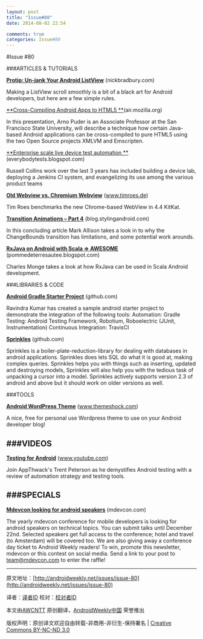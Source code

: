```yaml
---
layout: post
title: "Issue#80"
date: 2014-08-02 22:54

comments: true
categories: Issue#80
---
```


#Issue #80

###ARTICLES & TUTORIALS

[**Protip: Un-jank Your Android ListView**](http://nickbradbury.com/2013/12/05/un-jank-your-android-listview/) (nickbradbury.com) 

Making a ListView scroll smoothly is a bit of a black art for Android developers, but here are a few simple rules.

[**Cross-Compiling Android Apps to HTML5 **](https://air.mozilla.org/cross-compiling-android-apps/)(air.mozilla.org) 

In this presentation, Arno Puder is an Associate Professor at the San Francisco State University, will describe a technique how certain Java-based Android applications can be cross-compiled to pure HTML5 using the two Open Source projects XMLVM and Emscripten.

[**Enterprise scale live device test automation **](http://everybodytests.blogspot.com/2013/11/enterprise-scale-live-device-test.html)(everybodytests.blogspot.com)

Russell Collins work over the last 3 years has included building a device lab, deploying a Jenkins CI system, and evangelizing its use among the various product teams

 
[**Old Webview vs. Chromium Webview**](https://www.timroes.de/2013/11/23/old-webview-vs-chromium-webview/) (www.timroes.de) 

Tim Roes benchmarks the new Chrome-based WebView in 4.4 KitKat.

[**Transition Animations – Part 4**](http://blog.stylingandroid.com/archives/2191) (blog.stylingandroid.com)

In this concluding article Mark Allison takes a look in to why the ChangeBounds transition has limitations, and some potential work arounds.

 
[**RxJava on Android with Scala => AWESOME**](http://pommedeterresautee.blogspot.com/2013/11/rxjava-on-android-with-scala-awesome.html) (pommedeterresautee.blogspot.com) 

Charles Monge takes a look at how RxJava can be used in Scala Android development.

###LIBRARIES & CODE

[**Android Gradle Starter Project**](https://github.com/ravidsrk/AndroidGradleStarter) (github.com) 

Ravindra Kumar has created a sample android starter project to demonstrate the integration of the following tools: Automation: Gradle Testing: Android Testing Framework, Robotium, Roboelectric (JUnit, Instrumentation) Continuous Integration: TravisCI

[**Sprinkles**](https://github.com/emilsjolander/sprinkles) (github.com) 

Sprinkles is a boiler-plate-reduction-library for dealing with databases in android applications. Sprinkles does lets SQL do what it is good at, making complex queries. Sprinkles helps you with things such as inserting, updated and destroying models, Sprinkles will also help you with the tedious task of unpacking a cursor into a model. Sprinkles actively supports version 2.3 of android and above but it should work on older versions as well.

###TOOLS

[**Android WordPress Theme**](http://www.themeshock.com/android-wordpress-theme/) (www.themeshock.com)

A nice, free for personal use Wordpress theme to use on your Android developer blog!

###VIDEOS
---

[**Testing for Android**](https://www.youtube.com/watch?v=Od9l-OGAXC8) (www.youtube.com) 

Join AppThwack's Trent Peterson as he demystifies Android testing with a review of automation strategy and testing tools.

###SPECIALS
---

[**Mdevcon looking for android speakers**](http://mdevcon.com/posts/2013/10/17/call-for-papers-2014/) (mdevcon.com)

The yearly mdevcon conference for mobile developers is looking for android speakers on technical topics. You can submit talks until December 22nd. Selected speakers get full access to the conference; hotel and travel (to Amsterdam) will be covered too. We are also giving away a conference day ticket to Android Weekly readers! To win, promote this newsletter, mdevcon or this contest on social media. Send a link to your post to team@mdevcon.com to enter the raffle!

---


原文地址：[http://androidweekly.net/issues/issue-80](http://androidweekly.net/issues/issue-80)

译者：[译者ID](https://github.com/译者ID) 校对：[校对者ID](https://github.com/校对者ID)

本文由[AWCNTT](https://github.com/AWCNTT) 原创翻译，[AndroidWeekly中国](http://www.androidweekly.cn/) 荣誉推出

版权声明：原创译文欢迎自由转载-非商用-非衍生-保持署名 | [Creative Commons BY-NC-ND 3.0](http://creativecommons.org/licenses/by-nc-nd/3.0/deed.zh)